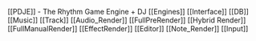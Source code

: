 [[PDJE]] - The Rhythm Game Engine + DJ 
	[[Engines]]
	[[Interface]]
		[[DB]]
			[[Music]]
			 [[Track]]
		[[Audio_Render]]
			[[FullPreRender]]
			[[Hybrid Render]]
			[[FullManualRender]]
			[[EffectRender]]
		[[Editor]]
		[[Note_Render]]
		[[Input]]
		
